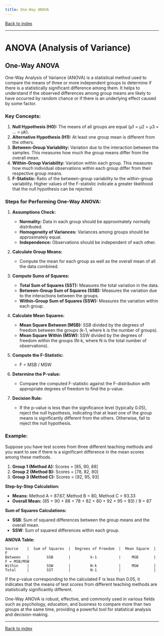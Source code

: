 ```yaml
---
title: One-Way ANOVA
---
```


[Back to index](index.html)

---
# ANOVA (Analysis of Variance)
## One-Way ANOVA

One-Way Analysis of Variance (ANOVA) is a statistical method used to compare the means of three or more independent groups to determine if there is a statistically significant difference among them. It helps to understand if the observed differences among group means are likely to have occurred by random chance or if there is an underlying effect caused by some factor.

### Key Concepts:
1. **Null Hypothesis (H0):** The means of all groups are equal (μ1 = μ2 = μ3 = ... = μk).
2. **Alternative Hypothesis (H1):** At least one group mean is different from the others.
3. **Between-Group Variability:** Variation due to the interaction between the samples. This measures how much the group means differ from the overall mean.
4. **Within-Group Variability:** Variation within each group. This measures how much individual observations within each group differ from their respective group means.
5. **F-Statistic:** Ratio of the between-group variability to the within-group variability. Higher values of the F-statistic indicate a greater likelihood that the null hypothesis can be rejected.

### Steps for Performing One-Way ANOVA:
1. **Assumptions Check:**
   - **Normality:** Data in each group should be approximately normally distributed.
   - **Homogeneity of Variances:** Variances among groups should be approximately equal.
   - **Independence:** Observations should be independent of each other.

2. **Calculate Group Means:**
   - Compute the mean for each group as well as the overall mean of all the data combined.

3. **Compute Sums of Squares:**
   - **Total Sum of Squares (SST):** Measures the total variation in the data.
   - **Between-Group Sum of Squares (SSB):** Measures the variation due to the interactions between the groups.
   - **Within-Group Sum of Squares (SSW):** Measures the variation within each group.

4. **Calculate Mean Squares:**
   - **Mean Square Between (MSB):** SSB divided by the degrees of freedom between the groups (k-1, where k is the number of groups).
   - **Mean Square Within (MSW):** SSW divided by the degrees of freedom within the groups (N-k, where N is the total number of observations).

5. **Compute the F-Statistic:**
   - F = MSB / MSW

6. **Determine the P-value:**
   - Compare the computed F-statistic against the F-distribution with appropriate degrees of freedom to find the p-value.

7. **Decision Rule:**
   - If the p-value is less than the significance level (typically 0.05), reject the null hypothesis, indicating that at least one of the group means is significantly different from the others. Otherwise, fail to reject the null hypothesis.

### Example:
Suppose you have test scores from three different teaching methods and you want to see if there is a significant difference in the mean scores among these methods.

1. **Group 1 (Method A):** Scores = [85, 90, 88]
2. **Group 2 (Method B):** Scores = [78, 82, 80]
3. **Group 3 (Method C):** Scores = [92, 95, 93]

**Step-by-Step Calculation:**

- **Means:** Method A = 87.67, Method B = 80, Method C = 93.33
- **Overall Mean:** (85 + 90 + 88 + 78 + 82 + 80 + 92 + 95 + 93) / 9 = 87

**Sum of Squares Calculations:**
- **SSB**: Sum of squared differences between the group means and the overall mean.
- **SSW**: Sum of squared differences within each group.

**ANOVA Table:**
```
Source    |  Sum of Squares  |  Degrees of Freedom  |  Mean Square  |  F
Between   |        SSB       |         k-1          |     MSB       |  F = MSB/MSW
Within    |        SSW       |         N-k          |     MSW       |
Total     |        SST       |         N-1          |               |
```

If the p-value corresponding to the calculated F is less than 0.05, it indicates that the means of test scores from different teaching methods are statistically significantly different.

One-Way ANOVA is robust, effective, and commonly used in various fields such as psychology, education, and business to compare more than two groups at the same time, providing a powerful tool for statistical analysis and decision-making.

---
[Back to index](index.html)
